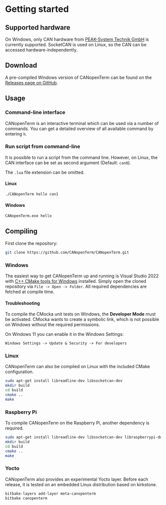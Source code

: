 # Getting started

## Supported hardware

On Windows, only CAN hardware from [PEAK-System Technik
GmbH](https://www.peak-system.com/Products.57.0.html?L=1) is currently
supported.  SocketCAN is used on Linux, so the CAN can be accessed
hardware-independently.

## Download

A pre-compiled Windows version of CANopenTerm can be found on the
[Releases page on GitHub](https://github.com/CANopenTerm/CANopenTerm/releases/latest).

## Usage

### Command-line interface

CANopenTerm is an interactive terminal which can be used via a number of
commands. You can get a detailed overview of all available command by
entering `h`.

### Run script from command-line

It is possible to run a script from the command line.  However, on Linux,
the CAN interface can be set as second argument (Default: `can0`).

The `.lua` file extension can be omitted.

#### Linux

```bash
./CANopenTerm hello can1
```

#### Windows

```bash
CANopenTerm.exe hello
```

## Compiling

First clone the repository:
```bash
git clone https://github.com/CANopenTerm/CANopenTerm.git
```

### Windows

The easiest way to get CANopenTerm up and running is Visual Studio 2022
with [C++ CMake tools for
Windows](https://docs.microsoft.com/en-us/cpp/build/cmake-projects-in-visual-studio)
installed.  Simply open the cloned repository via `File -> Open ->
Folder`.  All required dependencies are fetched at compile time.

#### Troubleshooting

To compile the CMocka unit tests on Windows, the **Developer Mode**
must be activated.  CMocka wants to create a symbolic link, which
is not possible on Windows without the required permissions.

On Windows 11 you can enable it in the Windows Settings:

`Windows Settings -> Update & Security -> For developers`

### Linux

CANopenTerm can also be compiled on Linux with the included CMake
configuration.  

```bash
sudo apt-get install libreadline-dev libsocketcan-dev
mkdir build
cd build
cmake ..
make
````

### Raspberry Pi

To compile CANopenTerm on the Raspberry Pi, another dependency is required.

```bash
sudo apt-get install libreadline-dev libsocketcan-dev libraspberrypi-dev
mkdir build
cd build
cmake ..
make
````

### Yocto

CANopenTerm also provides an experimental Yocto layer.  Before each release,
it is tested on an embedded Linux distribution based on kirkstone.

```bash
bitbake-layers add-layer meta-canopenterm
bitbake canopenterm
````
